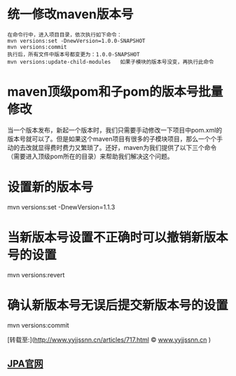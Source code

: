 # 统一修改maven版本号
	在命令行中，进入项目目录，依次执行如下命令：
	mvn versions:set -DnewVersion=1.0.0-SNAPSHOT
	mvn versions:commit
	执行后，所有文件中版本号都变更为：1.0.0-SNAPSHOT
	mvn versions:update-child-modules   如果子模块的版本号没变，再执行此命令
# maven顶级pom和子pom的版本号批量修改	
当一个版本发布，新起一个版本时，我们只需要手动修改一下项目中pom.xml的版本号就可以了。但是如果这个maven项目有很多的子模块项目，那么一个个手动的去改就显得费时费力又繁琐了。还好，maven为我们提供了以下三个命令（需要进入顶级pom所在的目录）来帮助我们解决这个问题。

# 设置新的版本号

mvn versions:set -DnewVersion=1.1.3

 

# 当新版本号设置不正确时可以撤销新版本号的设置

mvn versions:revert

 

# 确认新版本号无误后提交新版本号的设置

mvn versions:commit

[转载至:](http://www.yyjjssnn.cn/articles/717.html © www.yyjjssnn.cn	)


## [JPA官网](https://docs.spring.io/spring-data/jpa/docs/2.0.2.RELEASE/reference/html/#repositories.query-methods.details)
  
